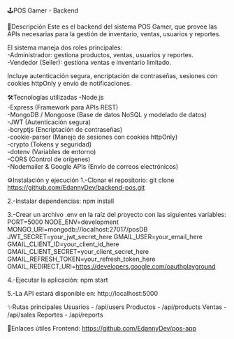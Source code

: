 🕹️POS Gamer - Backend

📌Descripción
Este es el backend del sistema POS Gamer, que provee las APIs necesarias para la gestión de inventario, ventas, usuarios y reportes.  

El sistema maneja dos roles principales:  
-Administrador: gestiona productos, ventas, usuarios y reportes.  
-Vendedor (Seller): gestiona ventas e inventario limitado.  

Incluye autenticación segura, encriptación de contraseñas, sesiones con cookies httpOnly y envío de notificaciones.  


🛠️Tecnologías utilizadas
-Node.js  
-Express (Framework para APIs REST)  
-MongoDB / Mongoose (Base de datos NoSQL y modelado de datos)  
-JWT (Autenticación segura)  
-bcryptjs (Encriptación de contraseñas)  
-cookie-parser (Manejo de sesiones con cookies httpOnly)  
-crypto (Tokens y seguridad)  
-dotenv (Variables de entorno)  
-CORS (Control de orígenes)  
-Nodemailer & Google APIs (Envío de correos electrónicos)  

⚙️Instalación y ejecución
1.-Clonar el repositorio:
git clone https://github.com/EdannyDev/backend-pos.git

2.-Instalar dependencias:
npm install

3.-Crear un archivo .env en la raíz del proyecto con las siguientes variables:
PORT=5000
NODE_ENV=development
MONGO_URI=mongodb://localhost:27017/posDB
JWT_SECRET=your_jwt_secret_here
GMAIL_USER=your_email_here
GMAIL_CLIENT_ID=your_client_id_here
GMAIL_CLIENT_SECRET=your_client_secret_here
GMAIL_REFRESH_TOKEN=your_refresh_token_here
GMAIL_REDIRECT_URI=https://developers.google.com/oauthplayground

4.-Ejecutar la aplicación:
npm start

5.-La API estará disponible en:
http://localhost:5000

✨Rutas principales
Usuarios - /api/users
Productos - /api/products
Ventas - /api/sales
Reportes - /api/reports

🔗Enlaces útiles
Frontend: https://github.com/EdannyDev/pos-app
